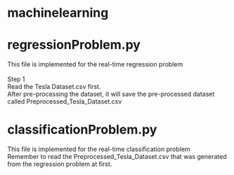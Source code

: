 # machinelearning
# regressionProblem.py
This file is implemented for the real-time regression problem <br /><br />
Step 1 <br />
Read the Tesla Dataset.csv first. <br />
After pre-processing the dataset, it will save the pre-processed dataset called Preprocessed_Tesla_Dataset.csv <br />

# classificationProblem.py
This file is implemented for the real-time classification problem <br />
Remember to read the Preprocessed_Tesla_Dataset.csv that was generated from the regression problem at first.

